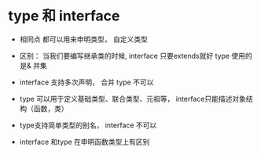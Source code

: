 # type 和 interface 

- 相同点
    都可以用来申明类型， 自定义类型

- 区别：
    当我们要编写继承类的时候, interface 只要extends就好
    type 使用的是&  并集

- interface 支持多次声明， 合并
    type 不可以

- type 可以用于定义基础类型、联合类型、元祖等，
    interface只能描述对象结构（函数，类）

- type支持简单类型的别名， interface 不可以

- interface 和type 在申明函数类型上有区别
